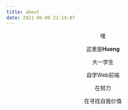 ```yaml
---
title: about
date: 2021-06-06 22:14:07
---
```


<p align='center'> 嘿</p>

<p align='center'>这里是<strong>Hueng</strong></p>

<p align='center'>大一学生 </p>

<p align='center'>自学Web前端 </p>

<p align='center'> 在努力</p>

<p align='center'>在寻找自我价值 </p>



